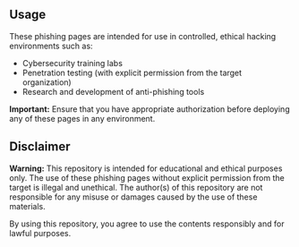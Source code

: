 
## Usage

These phishing pages are intended for use in controlled, ethical hacking environments such as:

- Cybersecurity training labs
- Penetration testing (with explicit permission from the target organization)
- Research and development of anti-phishing tools

**Important:** Ensure that you have appropriate authorization before deploying any of these pages in any environment.

## Disclaimer

**Warning:** This repository is intended for educational and ethical purposes only. The use of these phishing pages without explicit permission from the target is illegal and unethical. The author(s) of this repository are not responsible for any misuse or damages caused by the use of these materials.

By using this repository, you agree to use the contents responsibly and for lawful purposes.
